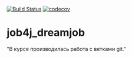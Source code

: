 [![Build Status](https://app.travis-ci.com/SergPerm/job4j_dreamjob.svg?branch=master)](https://app.travis-ci.com/SergPerm/job4j_dreamjob)
[![codecov](https://codecov.io/gh/SergPergitm/job4j_dreamjob/branch/master/graph/badge.svg?token=EFmP8TOwqZ)](https://codecov.io/gh/SergPerm/job4j_dreamjob)
# job4j_dreamjob

"В курсе производилась работа с ветками git."